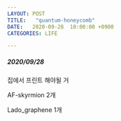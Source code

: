 ```yaml
---
LAYOUT: POST
TITLE:   "quantum-honeycomb"
DATE:   2020-09-28  10:00:00 +0900
CATEGORIES: LIFE

---
```




#####  2020/09/28


집에서 프린트 해야될 거

AF-skyrmion 2개

Lado_graphene 1개




